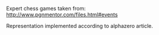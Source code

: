 

Expert chess games taken from:
http://www.pgnmentor.com/files.html#events

Representation implemented according to alphazero article.


